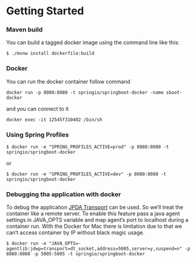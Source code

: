 # Getting Started

### Maven build
You can build a tagged docker image using the command line like this:

```
$ ./mvnw install dockerfile:build
```


### Docker
You can run the docker container follow command 

```
docker run -p 8080:8080 -t springio/springboot-docker -name sboot-docker
```
and you can connect to it

```
docker exec -it 12545f310402 /bin/sh
```

### Using Spring Profiles
```
$ docker run -e "SPRING_PROFILES_ACTIVE=prod" -p 8080:8080 -t springio/springboot-docker
```
or

```
$ docker run -e "SPRING_PROFILES_ACTIVE=dev" -p 8080:8080 -t springio/springboot-docker
```

### Debugging tha application with docker
To debug the application [JPDA Transport][jpda_link] can be used. So we’ll treat the container like a remote server. To enable this feature pass a java agent settings in JAVA_OPTS variable and map agent’s port to localhost during a container run. With the Docker for Mac there is limitation due to that we can’t access container by IP without black magic usage.

```
$ docker run -e "JAVA_OPTS=-agentlib:jdwp=transport=dt_socket,address=5005,server=y,suspend=n" -p 8080:8080 -p 5005:5005 -t springio/springboot-docker
```


[jpda_link]: https://docs.oracle.com/javase/8/docs/technotes/guides/jpda/conninv.html#Invocation
